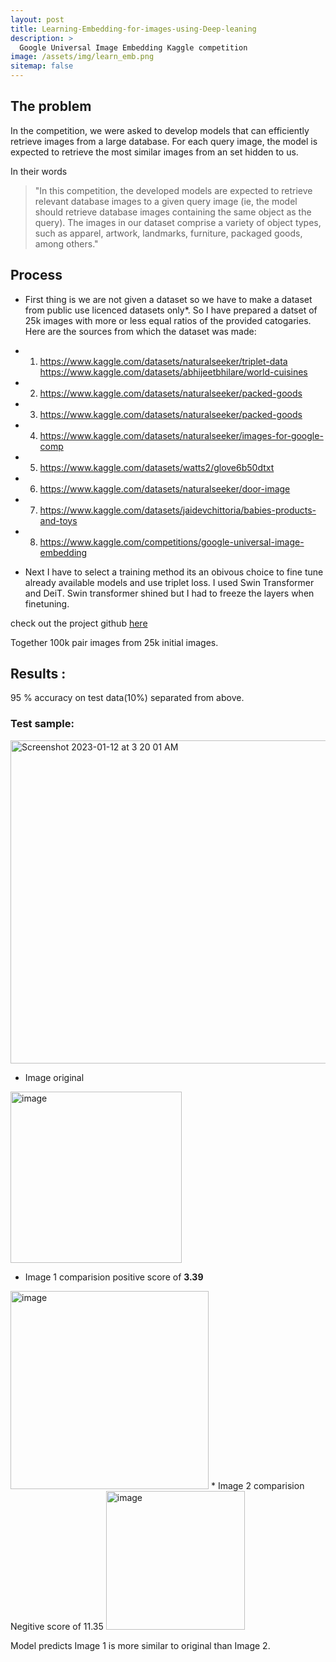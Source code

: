 ```yaml
---
layout: post
title: Learning-Embedding-for-images-using-Deep-leaning
description: >
  Google Universal Image Embedding Kaggle competition
image: /assets/img/learn_emb.png
sitemap: false
---
```


## The problem 

In the competition, we were asked to develop models that can efficiently retrieve images from a large database. For each query image, the model is expected to retrieve the most similar images from an set hidden to us.

In their words
>"In this competition, the developed models are expected to retrieve relevant database images to a given query image (ie, the model should retrieve database images containing the same object as the query). The images in our dataset comprise a variety of object types, such as apparel, artwork, landmarks, furniture, packaged goods, among others."

## Process

* First thing is we are not given a dataset so we have to make a dataset from public use licenced datasets only*. So I have prepared a datset of 25k images with more or less equal ratios of the provided catogaries. Here are the sources from which the dataset was made:

- 1. https://www.kaggle.com/datasets/naturalseeker/triplet-data https://www.kaggle.com/datasets/abhijeetbhilare/world-cuisines 
- 2. https://www.kaggle.com/datasets/naturalseeker/packed-goods 
- 3. https://www.kaggle.com/datasets/naturalseeker/packed-goods 
- 4. https://www.kaggle.com/datasets/naturalseeker/images-for-google-comp 
- 5. https://www.kaggle.com/datasets/watts2/glove6b50dtxt 
- 6. https://www.kaggle.com/datasets/naturalseeker/door-image 
- 7. https://www.kaggle.com/datasets/jaidevchittoria/babies-products-and-toys 
- 8. https://www.kaggle.com/competitions/google-universal-image-embedding

* Next I have to select a training method its an obivous choice to fine tune already available models and use triplet loss. I used Swin Transformer and DeiT. Swin transformer shined but I had to freeze the layers when finetuning.

check out the project github [here](https://github.com/shivacharan22/Learning-Embedding-for-images-using-Deep-leaning/tree/main)

Together 100k pair images from 25k initial images.

## Results : 
95 % accuracy on test data(10%) separated from above.

### Test sample:

<img width="517" alt="Screenshot 2023-01-12 at 3 20 01 AM" src="https://user-images.githubusercontent.com/54499416/211925349-3036f946-3ba5-49b3-9172-279046938351.png">

* Image original 
 <img width="274" alt="image" src="https://user-images.githubusercontent.com/54499416/211925837-592b071a-f56e-477e-b95a-e8f7a1bd5417.png">

* Image 1 comparision positive score of **3.39**
<img width="317" alt="image" src="https://user-images.githubusercontent.com/54499416/211926371-7a9e4def-9931-4dab-8454-3812d5b1b7ad.png">
* Image 2 comparision Negitive score of 11.35
<img width="222" alt="image" src="https://user-images.githubusercontent.com/54499416/211926822-76b11449-b691-4f99-9af1-9caf2562e5fa.png">

Model predicts Image 1 is more similar to original than Image 2.